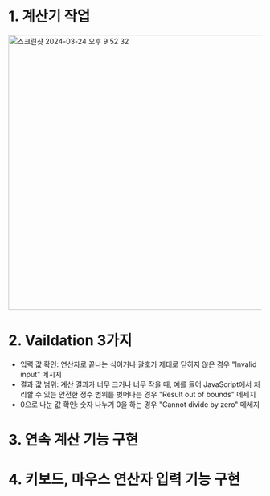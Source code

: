 # 1. 계산기 작업
<img width="548" alt="스크린샷 2024-03-24 오후 9 52 32" src="https://github.com/ted0729/Typescript_Calculator/assets/138233242/1c3299c0-a040-4a7f-b704-642d542f1d68">

# 2. Vaildation 3가지
* 입력 값 확인: 연산자로 끝나는 식이거나 괄호가 제대로 닫히지 않은 경우 "Invalid input" 메시지
* 결과 값 범위: 계산 결과가 너무 크거나 너무 작을 때, 예를 들어 JavaScript에서 처리할 수 있는 안전한 정수 범위를 벗어나는 경우 "Result out of bounds" 메세지
* 0으로 나눈 값 확인: 숫자 나누기 0을 하는 경우 "Cannot divide by zero" 메세지

# 3. 연속 계산 기능 구현
# 4. 키보드, 마우스 연산자 입력 기능 구현
